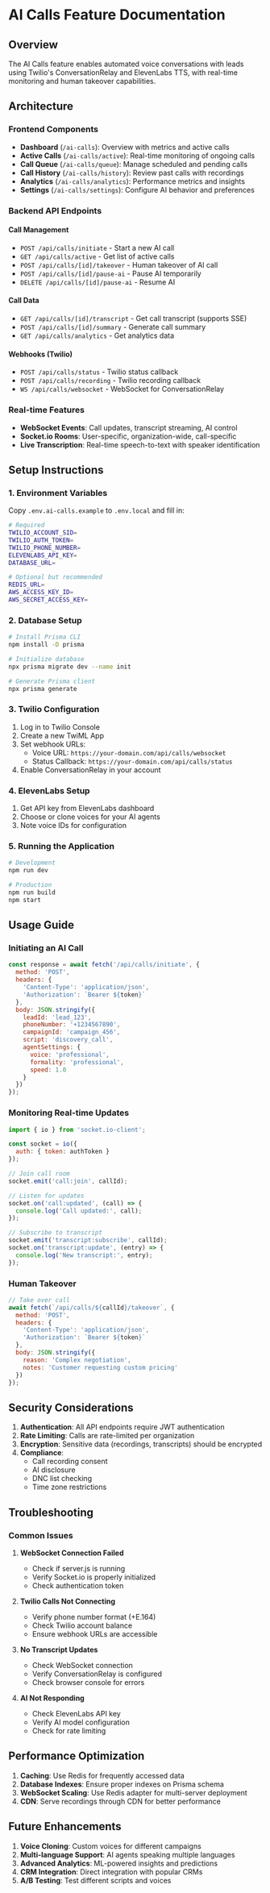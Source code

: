 # AI Calls Feature Documentation

## Overview
The AI Calls feature enables automated voice conversations with leads using Twilio's ConversationRelay and ElevenLabs TTS, with real-time monitoring and human takeover capabilities.

## Architecture

### Frontend Components
- **Dashboard** (`/ai-calls`): Overview with metrics and active calls
- **Active Calls** (`/ai-calls/active`): Real-time monitoring of ongoing calls
- **Call Queue** (`/ai-calls/queue`): Manage scheduled and pending calls
- **Call History** (`/ai-calls/history`): Review past calls with recordings
- **Analytics** (`/ai-calls/analytics`): Performance metrics and insights
- **Settings** (`/ai-calls/settings`): Configure AI behavior and preferences

### Backend API Endpoints

#### Call Management
- `POST /api/calls/initiate` - Start a new AI call
- `GET /api/calls/active` - Get list of active calls
- `POST /api/calls/[id]/takeover` - Human takeover of AI call
- `POST /api/calls/[id]/pause-ai` - Pause AI temporarily
- `DELETE /api/calls/[id]/pause-ai` - Resume AI

#### Call Data
- `GET /api/calls/[id]/transcript` - Get call transcript (supports SSE)
- `POST /api/calls/[id]/summary` - Generate call summary
- `GET /api/calls/analytics` - Get analytics data

#### Webhooks (Twilio)
- `POST /api/calls/status` - Twilio status callback
- `POST /api/calls/recording` - Twilio recording callback
- `WS /api/calls/websocket` - WebSocket for ConversationRelay

### Real-time Features
- **WebSocket Events**: Call updates, transcript streaming, AI control
- **Socket.io Rooms**: User-specific, organization-wide, call-specific
- **Live Transcription**: Real-time speech-to-text with speaker identification

## Setup Instructions

### 1. Environment Variables
Copy `.env.ai-calls.example` to `.env.local` and fill in:
```bash
# Required
TWILIO_ACCOUNT_SID=
TWILIO_AUTH_TOKEN=
TWILIO_PHONE_NUMBER=
ELEVENLABS_API_KEY=
DATABASE_URL=

# Optional but recommended
REDIS_URL=
AWS_ACCESS_KEY_ID=
AWS_SECRET_ACCESS_KEY=
```

### 2. Database Setup
```bash
# Install Prisma CLI
npm install -D prisma

# Initialize database
npx prisma migrate dev --name init

# Generate Prisma client
npx prisma generate
```

### 3. Twilio Configuration
1. Log in to Twilio Console
2. Create a new TwiML App
3. Set webhook URLs:
   - Voice URL: `https://your-domain.com/api/calls/websocket`
   - Status Callback: `https://your-domain.com/api/calls/status`
4. Enable ConversationRelay in your account

### 4. ElevenLabs Setup
1. Get API key from ElevenLabs dashboard
2. Choose or clone voices for your AI agents
3. Note voice IDs for configuration

### 5. Running the Application
```bash
# Development
npm run dev

# Production
npm run build
npm start
```

## Usage Guide

### Initiating an AI Call
```javascript
const response = await fetch('/api/calls/initiate', {
  method: 'POST',
  headers: {
    'Content-Type': 'application/json',
    'Authorization': `Bearer ${token}`
  },
  body: JSON.stringify({
    leadId: 'lead_123',
    phoneNumber: '+1234567890',
    campaignId: 'campaign_456',
    script: 'discovery_call',
    agentSettings: {
      voice: 'professional',
      formality: 'professional',
      speed: 1.0
    }
  })
});
```

### Monitoring Real-time Updates
```javascript
import { io } from 'socket.io-client';

const socket = io({
  auth: { token: authToken }
});

// Join call room
socket.emit('call:join', callId);

// Listen for updates
socket.on('call:updated', (call) => {
  console.log('Call updated:', call);
});

// Subscribe to transcript
socket.emit('transcript:subscribe', callId);
socket.on('transcript:update', (entry) => {
  console.log('New transcript:', entry);
});
```

### Human Takeover
```javascript
// Take over call
await fetch(`/api/calls/${callId}/takeover`, {
  method: 'POST',
  headers: {
    'Content-Type': 'application/json',
    'Authorization': `Bearer ${token}`
  },
  body: JSON.stringify({
    reason: 'Complex negotiation',
    notes: 'Customer requesting custom pricing'
  })
});
```

## Security Considerations

1. **Authentication**: All API endpoints require JWT authentication
2. **Rate Limiting**: Calls are rate-limited per organization
3. **Encryption**: Sensitive data (recordings, transcripts) should be encrypted
4. **Compliance**: 
   - Call recording consent
   - AI disclosure
   - DNC list checking
   - Time zone restrictions

## Troubleshooting

### Common Issues

1. **WebSocket Connection Failed**
   - Check if server.js is running
   - Verify Socket.io is properly initialized
   - Check authentication token

2. **Twilio Calls Not Connecting**
   - Verify phone number format (+E.164)
   - Check Twilio account balance
   - Ensure webhook URLs are accessible

3. **No Transcript Updates**
   - Check WebSocket connection
   - Verify ConversationRelay is configured
   - Check browser console for errors

4. **AI Not Responding**
   - Check ElevenLabs API key
   - Verify AI model configuration
   - Check for rate limiting

## Performance Optimization

1. **Caching**: Use Redis for frequently accessed data
2. **Database Indexes**: Ensure proper indexes on Prisma schema
3. **WebSocket Scaling**: Use Redis adapter for multi-server deployment
4. **CDN**: Serve recordings through CDN for better performance

## Future Enhancements

1. **Voice Cloning**: Custom voices for different campaigns
2. **Multi-language Support**: AI agents speaking multiple languages
3. **Advanced Analytics**: ML-powered insights and predictions
4. **CRM Integration**: Direct integration with popular CRMs
5. **A/B Testing**: Test different scripts and voices